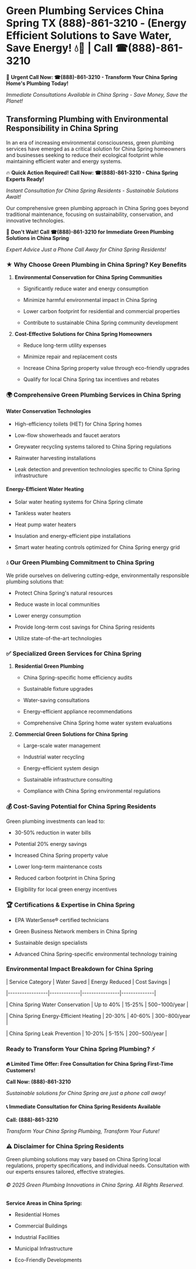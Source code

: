 # Green Plumbing Services China Spring TX (888)-861-3210 - (Energy Efficient Solutions to Save Water, Save Energy! 💧🌿 | Call ☎(888)-861-3210

🚨 **Urgent Call Now: ☎(888)-861-3210 - Transform Your China Spring Home's Plumbing Today!**
*Immediate Consultations Available in China Spring - Save Money, Save the Planet!*

## Transforming Plumbing with Environmental Responsibility in China Spring

In an era of increasing environmental consciousness, green plumbing services have emerged as a critical solution for China Spring homeowners and businesses seeking to reduce their ecological footprint while maintaining efficient water and energy systems. 

🔥 **Quick Action Required! Call Now: ☎(888)-861-3210 - China Spring Experts Ready!**
*Instant Consultation for China Spring Residents - Sustainable Solutions Await!*

Our comprehensive green plumbing approach in China Spring goes beyond traditional maintenance, focusing on sustainability, conservation, and innovative technologies.

🚨 **Don't Wait! Call ☎(888)-861-3210 for Immediate Green Plumbing Solutions in China Spring**
*Expert Advice Just a Phone Call Away for China Spring Residents!*

### ★ Why Choose Green Plumbing in China Spring? Key Benefits

1. **Environmental Conservation for China Spring Communities** 
   - Significantly reduce water and energy consumption
   - Minimize harmful environmental impact in China Spring
   - Lower carbon footprint for residential and commercial properties
   - Contribute to sustainable China Spring community development

2. **Cost-Effective Solutions for China Spring Homeowners** 
   - Reduce long-term utility expenses
   - Minimize repair and replacement costs
   - Increase China Spring property value through eco-friendly upgrades
   - Qualify for local China Spring tax incentives and rebates

### 🌍 Comprehensive Green Plumbing Services in China Spring

#### Water Conservation Technologies
- High-efficiency toilets (HET) for China Spring homes
- Low-flow showerheads and faucet aerators
- Greywater recycling systems tailored to China Spring regulations
- Rainwater harvesting installations
- Leak detection and prevention technologies specific to China Spring infrastructure

#### Energy-Efficient Water Heating
- Solar water heating systems for China Spring climate
- Tankless water heaters
- Heat pump water heaters
- Insulation and energy-efficient pipe installations
- Smart water heating controls optimized for China Spring energy grid

### 💧 Our Green Plumbing Commitment to China Spring

We pride ourselves on delivering cutting-edge, environmentally responsible plumbing solutions that:
- Protect China Spring's natural resources
- Reduce waste in local communities
- Lower energy consumption
- Provide long-term cost savings for China Spring residents
- Utilize state-of-the-art technologies

### ✅ Specialized Green Services for China Spring

1. **Residential Green Plumbing**
   - China Spring-specific home efficiency audits
   - Sustainable fixture upgrades
   - Water-saving consultations
   - Energy-efficient appliance recommendations
   - Comprehensive China Spring home water system evaluations

2. **Commercial Green Solutions for China Spring**
   - Large-scale water management
   - Industrial water recycling
   - Energy-efficient system design
   - Sustainable infrastructure consulting
   - Compliance with China Spring environmental regulations

### 💰 Cost-Saving Potential for China Spring Residents

Green plumbing investments can lead to:
- 30-50% reduction in water bills
- Potential 20% energy savings
- Increased China Spring property value
- Lower long-term maintenance costs
- Reduced carbon footprint in China Spring
- Eligibility for local green energy incentives

### 🏆 Certifications & Expertise in China Spring

- EPA WaterSense® certified technicians
- Green Business Network members in China Spring
- Sustainable design specialists
- Advanced China Spring-specific environmental technology training

### Environmental Impact Breakdown for China Spring

| Service Category | Water Saved | Energy Reduced | Cost Savings |
|-----------------|-------------|----------------|--------------|
| China Spring Water Conservation | Up to 40% | 15-25% | $500-$1000/year |
| China Spring Energy-Efficient Heating | 20-30% | 40-60% | $300-$800/year |
| China Spring Leak Prevention | 10-20% | 5-15% | $200-$500/year |

### Ready to Transform Your China Spring Plumbing? ⚡

**🔥 Limited Time Offer: Free Consultation for China Spring First-Time Customers!**

**Call Now: (888)-861-3210**
*Sustainable solutions for China Spring are just a phone call away!*

#### 📞 Immediate Consultation for China Spring Residents Available

**Call: (888)-861-3210**
*Transform Your China Spring Plumbing, Transform Your Future!*

### ⚠️ Disclaimer for China Spring Residents

Green plumbing solutions may vary based on China Spring local regulations, property specifications, and individual needs. Consultation with our experts ensures tailored, effective strategies.

###### © 2025 Green Plumbing Innovations in China Spring. All Rights Reserved.

**Service Areas in China Spring:** 
- Residential Homes
- Commercial Buildings
- Industrial Facilities
- Municipal Infrastructure
- Eco-Friendly Developments